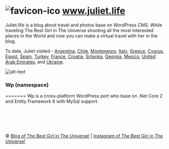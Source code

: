 ![favicon-ico] www.juliet.life
=======

Juliet.life is a blog about travel and photos base on WordPress CMS. While traveling The Best Girl in The Universe shooting all the most interested places in the World and now you can make a virtual travel with her in the blog.

To date, Juliet visited -
[Argentina](http://juliet.life/argentina/),
[Chile](http://juliet.life/chile/),
[Montenegro](http://juliet.life/montenegro/),
[Italy](http://juliet.life/italy/), 
[Greece](http://juliet.life/greece/), 
[Cyprus](http://juliet.life/cyprus/), 
[Egypt](http://juliet.life/egypt/), 
[Spain](http://juliet.life/spain/), 
[Turkey](http://juliet.life/turkey/), 
[France](http://juliet.life/france/), 
[Croatia](http://juliet.life/croatia/), 
[Srilanka](http://juliet.life/sri-lanka/), 
[Georgia](http://juliet.life/georgia/), 
[Mexico](http://juliet.life/mexico/), 
[United Arab Emirates](http://juliet.life/uae/), and 
[Ukraine](http://juliet.life/ukraine/).

![alt-text][screenshot-png]


### Wp (namespace)
=======
Wp is a cross-platform WordPress port who base on .Net Core 2 and Entity Framework 6 with MySql support. 

&nbsp;
============
&copy; [Blog of The Best Girl in The Universe!](http://www.juliet.life/) | [Instagram of The Best Girl in The Universe!](https://instagram.com/_www.juliet.life_/)


[favicon-ico]: https://raw.github.com/metlinskyi/www.juliet.life/master/favicon.ico
[screenshot-png]: https://raw.github.com/metlinskyi/www.juliet.life/master/screenshot.png "The WordPress blog about travel and photos"